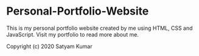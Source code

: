 # Personal-Portfolio-Website
This is my personal portfolio website created by me using HTML, CSS and JavaScript. Visit my portfolio to read more about me.

Copyright (c) 2020 Satyam Kumar

